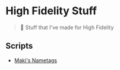 # High Fidelity Stuff
> 💬 Stuff that I've made for High Fidelity

## Scripts

- [Maki's Nametags](https://github.com/makitsune/hifi-stuff/tree/master/makis-nametags)